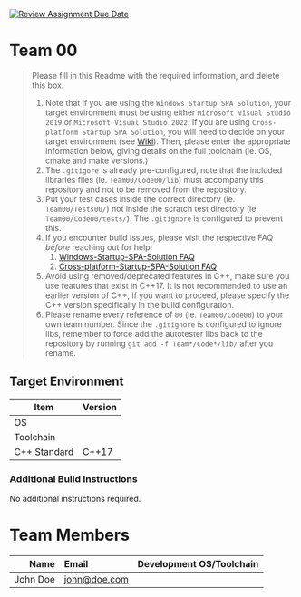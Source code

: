 [![Review Assignment Due Date](https://classroom.github.com/assets/deadline-readme-button-24ddc0f5d75046c5622901739e7c5dd533143b0c8e959d652212380cedb1ea36.svg)](https://classroom.github.com/a/XTHBxU7a)
# Team 00

> Please fill in this Readme with the required information, and delete this box.
>
> 1. Note that if you are using the `Windows Startup SPA Solution`, your target environment must be using either `Microsoft Visual Studio 2019` or `Microsoft Visual Studio 2022`.
>   If you are using `Cross-platform Startup SPA Solution`, you will need to decide on your target environment (see [Wiki](https://nus-cs3203.github.io/course-website/contents/tools/version-control-repository.html)).
>   Then, please enter the appropriate information below, giving details on the full toolchain (ie. OS, cmake and make versions.)
> 2. The `.gitigore` is already pre-configured, note that the included libraries files (ie. `Team00/Code00/lib`) must accompany this repository and not to be removed from the repository.
> 3. Put your test cases inside the correct directory (ie. `Team00/Tests00/`) not inside the scratch test directory (ie. `Team00/Code00/tests/`). The `.gitignore` is configured to prevent this.
> 4. If you encounter build issues, please visit the respective FAQ *before* reaching out for help:
>     1. [Windows-Startup-SPA-Solution FAQ](https://nus-cs3203.github.io/course-website/contents/tools/windows-spa.html#faq)
>     2. [Cross-platform-Startup-SPA-Solution FAQ](https://nus-cs3203.github.io/course-website/contents/tools/cross-platform-spa.html#faq)
> 5. Avoid using removed/deprecated features in C++, make sure you use features that exist in C++17. It is not recommended to use an earlier version of C++, if you want to proceed, please specify the C++ version specifically in the build configuration.
> 6. Please rename every reference of `00` (ie. `Team00/Code00`) to your own team number. Since the `.gitignore` is configured to ignore libs, remember to force add the autotester libs back to the repository by running `git add -f Team*/Code*/lib/` after you rename.

## Target Environment

Item | Version
-|-
OS |
Toolchain |
C++ Standard | C++17

### Additional Build Instructions

No additional instructions required.

# Team Members

Name | Email | Development OS/Toolchain
-:|:-|-|
John Doe | john@doe.com | 
